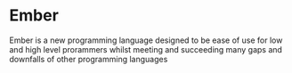 # Ember
Ember is a new programming language designed to be ease of use for low and high level prorammers whilst meeting and succeeding many gaps and downfalls of other programming languages
